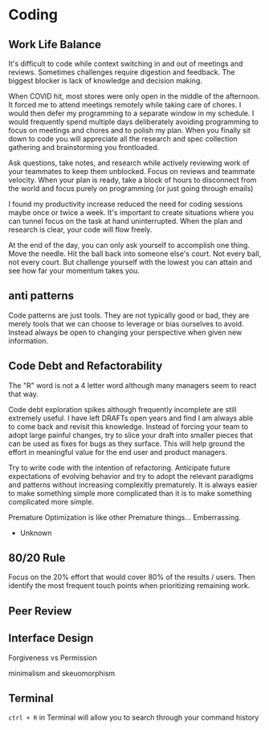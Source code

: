 # Coding

## Work Life Balance
It's difficult to code while context switching in and out of meetings and reviews. Sometimes challenges require digestion and feedback. The biggest blocker is lack of knowledge and decision making.

When COVID hit, most stores were only open in the middle of the afternoon. It forced me to attend meetings remotely while taking care of chores. I would then defer my programming to a separate window in my schedule. I would frequently spend multiple days deliberately avoiding programming to focus on meetings and chores and to polish my plan. When you finally sit down to code you will appreciate all the research and spec collection gathering and brainstorming you frontloaded.

Ask questions, take notes, and research while actively reviewing work of your teammates to keep them unblocked. Focus on reviews and teammate velocity. When your plan is ready, take a block of hours to disconnect from the world and focus purely on programming (or just going through emails)

I found my productivity increase reduced the need for coding sessions maybe once or twice a week. It's important to create situations where you can tunnel focus on the task at hand uninterrupted. When the plan and research is clear, your code will flow freely.

At the end of the day, you can only ask yourself to accomplish one thing. Move the needle. Hit the ball back into someone else's court. Not every ball, not every court. But challenge yourself with the lowest you can attain and see how far your momentum takes you.

## anti patterns
Code patterns are just tools. They are not typically good or bad, they are merely tools that we can choose to leverage or bias ourselves to avoid. Instead always be open to changing your perspective when given new information.

## Code Debt and Refactorability
The "R" word is not a 4 letter word although many managers seem to react that way.

Code debt exploration spikes although frequently incomplete are still extremely useful. I have left DRAFTs open years and find I am always able to come back and revisit this knowledge. Instead of forcing your team to adopt large painful changes, try to slice your draft into smaller pieces that can be used as fixes for bugs as they surface. This will help ground the effort in meaningful value for the end user and product managers.

Try to write code with the intention of refactoring. Anticipate future expectations of evolving behavior and try to adopt the relevant paradigms and patterns without increasing complexitly prematurely. It is always easier to make something simple more complicated than it is to make something complicated more simple.

Premature Optimization is like other Premature things... Emberrassing.
- Unknown

## 80/20 Rule
Focus on the 20% effort that would cover 80% of the results / users. Then identify the most frequent touch points when prioritizing remaining work.


## Peer Review

## Interface Design
Forgiveness vs Permission

minimalism and skeuomorphism

## Terminal

`ctrl + R` in Terminal will allow you to search through your command history

